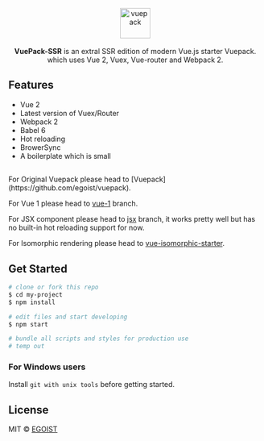 <p align="center">
  <img src="http://ww4.sinaimg.cn/large/a15b4afegw1f6k20fb3p5j205o05ogli" alt="vuepack" width="60">
  <br><br><strong>VuePack-SSR</strong> is an extral SSR edition of modern Vue.js starter Vuepack.<br>which uses Vue 2, Vuex, Vue-router and Webpack 2.
</p>

## Features

- Vue 2
- Latest version of Vuex/Router
- Webpack 2
- Babel 6
- Hot reloading
- BrowerSync
- A boilerplate which is small

<h2></h2>
For Original Vuepack please head to [Vuepack](https://github.com/egoist/vuepack).

For Vue 1 please head to [vue-1](https://github.com/egoist/vuepack/tree/vue-1) branch.

For JSX component please head to [jsx](https://github.com/egoist/vuepack/tree/jsx) branch, it works pretty well but has no built-in hot reloading support for now.

For Isomorphic rendering please head to [vue-isomorphic-starter](https://github.com/egoist/vue-isomorphic-starter).

## Get Started

```bash
# clone or fork this repo
$ cd my-project
$ npm install

# edit files and start developing
$ npm start

# bundle all scripts and styles for production use
# temp out
```

### For Windows users

Install `git with unix tools` before getting started.

## License

MIT &copy; [EGOIST](https://github.com/egoist)
